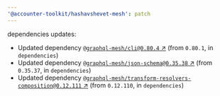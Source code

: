 ```yaml
---
'@accounter-toolkit/hashavshevet-mesh': patch
---
```


dependencies updates:

- Updated dependency
  [`@graphql-mesh/cli@0.80.4` ↗︎](https://www.npmjs.com/package/@graphql-mesh/cli/v/0.80.4) (from
  `0.80.1`, in `dependencies`)
- Updated dependency
  [`@graphql-mesh/json-schema@0.35.38` ↗︎](https://www.npmjs.com/package/@graphql-mesh/json-schema/v/0.35.38)
  (from `0.35.37`, in `dependencies`)
- Updated dependency
  [`@graphql-mesh/transform-resolvers-composition@0.12.111` ↗︎](https://www.npmjs.com/package/@graphql-mesh/transform-resolvers-composition/v/0.12.111)
  (from `0.12.110`, in `dependencies`)
